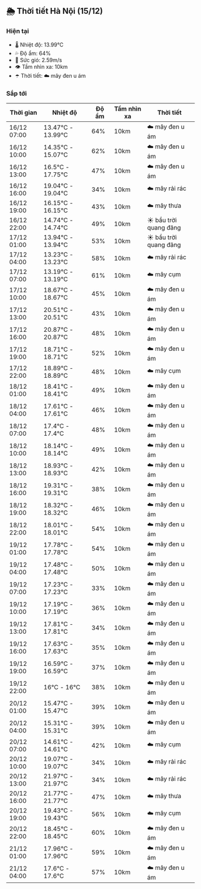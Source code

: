 ## 🌦️ Thời tiết Hà Nội (15/12)

### Hiện tại

- 🌡️ Nhiệt độ: 13.99℃
- 💦 Độ ẩm: 64%
- 💨 Sức gió: 2.59m/s
- 👁️ Tầm nhìn xa: 10km
- ☂️ Thời tiết: ☁️ mây đen u ám

### Sắp tới

| Thời gian | Nhiệt độ | Độ ẩm | Tầm nhìn xa | Thời tiết |
| --- | --- | --- | --- | --- |
| 16/12 07:00 | 13.47℃ - 13.99℃ | 64% | 10km | ☁️ mây đen u ám |
| 16/12 10:00 | 14.35℃ - 15.07℃ | 62% | 10km | ☁️ mây đen u ám |
| 16/12 13:00 | 16.5℃ - 17.75℃ | 47% | 10km | ☁️ mây đen u ám |
| 16/12 16:00 | 19.04℃ - 19.04℃ | 34% | 10km | ☁️ mây rải rác |
| 16/12 19:00 | 16.15℃ - 16.15℃ | 43% | 10km | ☁️ mây thưa |
| 16/12 22:00 | 14.74℃ - 14.74℃ | 49% | 10km | ☀️ bầu trời quang đãng |
| 17/12 01:00 | 13.94℃ - 13.94℃ | 53% | 10km | ☀️ bầu trời quang đãng |
| 17/12 04:00 | 13.23℃ - 13.23℃ | 58% | 10km | ☁️ mây rải rác |
| 17/12 07:00 | 13.19℃ - 13.19℃ | 61% | 10km | ☁️ mây cụm |
| 17/12 10:00 | 18.67℃ - 18.67℃ | 45% | 10km | ☁️ mây đen u ám |
| 17/12 13:00 | 20.51℃ - 20.51℃ | 43% | 10km | ☁️ mây đen u ám |
| 17/12 16:00 | 20.87℃ - 20.87℃ | 48% | 10km | ☁️ mây đen u ám |
| 17/12 19:00 | 18.71℃ - 18.71℃ | 52% | 10km | ☁️ mây đen u ám |
| 17/12 22:00 | 18.89℃ - 18.89℃ | 48% | 10km | ☁️ mây cụm |
| 18/12 01:00 | 18.41℃ - 18.41℃ | 49% | 10km | ☁️ mây đen u ám |
| 18/12 04:00 | 17.61℃ - 17.61℃ | 46% | 10km | ☁️ mây đen u ám |
| 18/12 07:00 | 17.4℃ - 17.4℃ | 48% | 10km | ☁️ mây đen u ám |
| 18/12 10:00 | 18.14℃ - 18.14℃ | 49% | 10km | ☁️ mây đen u ám |
| 18/12 13:00 | 18.93℃ - 18.93℃ | 42% | 10km | ☁️ mây đen u ám |
| 18/12 16:00 | 19.31℃ - 19.31℃ | 38% | 10km | ☁️ mây đen u ám |
| 18/12 19:00 | 18.32℃ - 18.32℃ | 46% | 10km | ☁️ mây đen u ám |
| 18/12 22:00 | 18.01℃ - 18.01℃ | 54% | 10km | ☁️ mây đen u ám |
| 19/12 01:00 | 17.78℃ - 17.78℃ | 54% | 10km | ☁️ mây đen u ám |
| 19/12 04:00 | 17.48℃ - 17.48℃ | 50% | 10km | ☁️ mây đen u ám |
| 19/12 07:00 | 17.23℃ - 17.23℃ | 33% | 10km | ☁️ mây đen u ám |
| 19/12 10:00 | 17.19℃ - 17.19℃ | 36% | 10km | ☁️ mây đen u ám |
| 19/12 13:00 | 17.81℃ - 17.81℃ | 34% | 10km | ☁️ mây đen u ám |
| 19/12 16:00 | 17.63℃ - 17.63℃ | 35% | 10km | ☁️ mây đen u ám |
| 19/12 19:00 | 16.59℃ - 16.59℃ | 37% | 10km | ☁️ mây đen u ám |
| 19/12 22:00 | 16℃ - 16℃ | 38% | 10km | ☁️ mây đen u ám |
| 20/12 01:00 | 15.47℃ - 15.47℃ | 39% | 10km | ☁️ mây đen u ám |
| 20/12 04:00 | 15.31℃ - 15.31℃ | 39% | 10km | ☁️ mây đen u ám |
| 20/12 07:00 | 14.61℃ - 14.61℃ | 42% | 10km | ☁️ mây cụm |
| 20/12 10:00 | 19.07℃ - 19.07℃ | 34% | 10km | ☁️ mây rải rác |
| 20/12 13:00 | 21.97℃ - 21.97℃ | 34% | 10km | ☁️ mây rải rác |
| 20/12 16:00 | 21.77℃ - 21.77℃ | 47% | 10km | ☁️ mây thưa |
| 20/12 19:00 | 19.43℃ - 19.43℃ | 56% | 10km | ☁️ mây cụm |
| 20/12 22:00 | 18.45℃ - 18.45℃ | 60% | 10km | ☁️ mây đen u ám |
| 21/12 01:00 | 17.96℃ - 17.96℃ | 59% | 10km | ☁️ mây đen u ám |
| 21/12 04:00 | 17.6℃ - 17.6℃ | 57% | 10km | ☁️ mây đen u ám |
